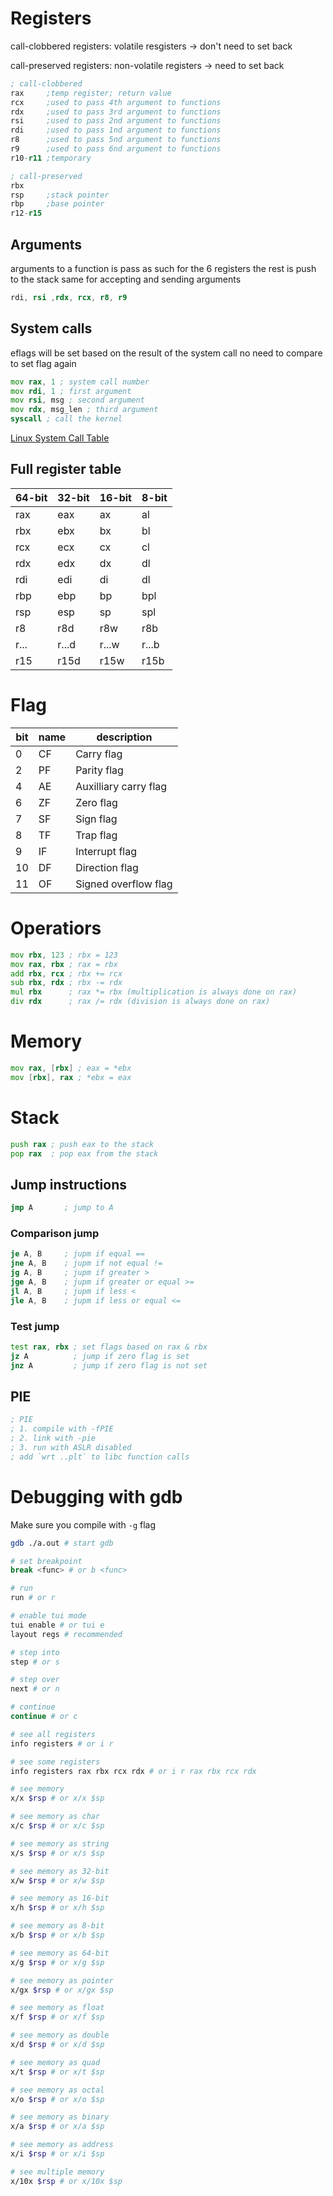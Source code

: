 # Registers

call-clobbered registers: volatile resgisters -> don't need to set back

call-preserved registers: non-volatile registers -> need to set back

```asm
; call-clobbered
rax     ;temp register; return value
rcx     ;used to pass 4th argument to functions
rdx     ;used to pass 3rd argument to functions
rsi     ;used to pass 2nd argument to functions
rdi     ;used to pass 1nd argument to functions
r8      ;used to pass 5nd argument to functions
r9      ;used to pass 6nd argument to functions
r10-r11 ;temporary

; call-preserved
rbx
rsp     ;stack pointer
rbp     ;base pointer
r12-r15

```
## Arguments
arguments to a function is pass as such for the 6 registers
the rest is push to the stack
same for accepting and sending arguments
```asm
rdi, rsi ,rdx, rcx, r8, r9
```

## System calls

eflags will be set based on the result of the system call
no need to compare to set flag again

```asm
mov rax, 1 ; system call number
mov rdi, 1 ; first argument
mov rsi, msg ; second argument
mov rdx, msg_len ; third argument
syscall ; call the kernel
```
[Linux System Call Table](https://www.chromium.org/chromium-os/developer-library/reference/linux-constants/syscalls/)

## Full register table

| 64-bit | 32-bit | 16-bit | 8-bit |
|--------|--------|--------|-------|
| rax    | eax    | ax     | al    |
| rbx    | ebx    | bx     | bl    |
| rcx    | ecx    | cx     | cl    |
| rdx    | edx    | dx     | dl    |
| rdi    | edi    | di     | dl    |
| rbp    | ebp    | bp     | bpl   |
| rsp    | esp    | sp     | spl   |
| r8     | r8d    | r8w    | r8b   |
| r...   | r...d  | r...w  | r...b |
| r15    | r15d   | r15w   | r15b  |

# Flag

| bit | name | description           |
|-----|------|-----------------------|
| 0   | CF   | Carry flag            |
| 2   | PF   | Parity flag           |
| 4   | AE   | Auxilliary carry flag |
| 6   | ZF   | Zero flag             |
| 7   | SF   | Sign flag             |
| 8   | TF   | Trap flag             |
| 9   | IF   | Interrupt flag        |
| 10  | DF   | Direction flag        |
| 11  | OF   | Signed overflow flag  |

# Operatiors

```asm
mov rbx, 123 ; rbx = 123
mov rax, rbx ; rax = rbx
add rbx, rcx ; rbx += rcx
sub rbx, rdx ; rbx -= rdx
mul rbx      ; rax *= rbx (multiplication is always done on rax)
div rdx      ; rax /= rdx (division is always done on rax)
```

# Memory

```asm
mov rax, [rbx] ; eax = *ebx
mov [rbx], rax ; *ebx = eax
```

# Stack

```asm
push rax ; push eax to the stack
pop rax  ; pop eax from the stack
```


## Jump instructions
```asm
jmp A       ; jump to A
```
### Comparison jump
```asm
je A, B     ; jupm if equal ==
jne A, B    ; jupm if not equal !=
jg A, B     ; jupm if greater >
jge A, B    ; jupm if greater or equal >=
jl A, B     ; jupm if less <
jle A, B    ; jupm if less or equal <=
```

### Test jump
```asm
test rax, rbx ; set flags based on rax & rbx
jz A          ; jump if zero flag is set
jnz A         ; jump if zero flag is not set
```

## PIE

```asm
; PIE
; 1. compile with -fPIE
; 2. link with -pie
; 3. run with ASLR disabled
; add `wrt ..plt` to libc function calls
```

# Debugging with gdb
Make sure you compile with `-g` flag

```bash
gdb ./a.out # start gdb

# set breakpoint
break <func> # or b <func>

# run
run # or r

# enable tui mode
tui enable # or tui e
layout regs # recommended

# step into
step # or s

# step over
next # or n

# continue
continue # or c

# see all registers
info registers # or i r

# see some registers
info registers rax rbx rcx rdx # or i r rax rbx rcx rdx

# see memory
x/x $rsp # or x/x $sp

# see memory as char
x/c $rsp # or x/c $sp

# see memory as string
x/s $rsp # or x/s $sp

# see memory as 32-bit
x/w $rsp # or x/w $sp

# see memory as 16-bit
x/h $rsp # or x/h $sp

# see memory as 8-bit
x/b $rsp # or x/b $sp

# see memory as 64-bit
x/g $rsp # or x/g $sp

# see memory as pointer
x/gx $rsp # or x/gx $sp

# see memory as float
x/f $rsp # or x/f $sp

# see memory as double
x/d $rsp # or x/d $sp

# see memory as quad
x/t $rsp # or x/t $sp

# see memory as octal
x/o $rsp # or x/o $sp

# see memory as binary
x/a $rsp # or x/a $sp

# see memory as address
x/i $rsp # or x/i $sp

# see multiple memory
x/10x $rsp # or x/10x $sp

```
